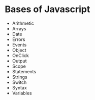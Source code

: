 # Bases of Javascript


- Arithmetic
- Arrays
- Date
- Errors
- Events
- Object
- OnClick
- Output
- Scope
- Statements
- Strings
- Switch
- Syntax
- Variables
